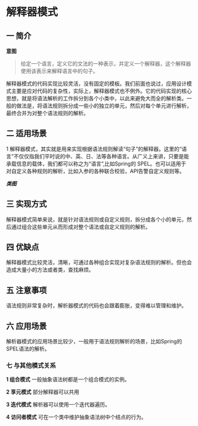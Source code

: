 # 解释器模式

## 一 简介

**意图**
>给定一个语言，定义它的文法的一种表示，并定义一个解释器，这个解释器使用该表示来解释语言中的句子。

解释器模式的代码实现比较灵活，没有固定的模板。我们前面也说过，应用设计模式主要是应对代码的复杂性，实际上，解释器模式也不例外。它的代码实现的核心
思想，就是将语法解析的工作拆分到各个小类中，以此来避免大而全的解析类。一般的做法是，将语法规则拆分成一些小的独立的单元，然后对每个单元进行解析，
最终合并为对整个语法规则的解析。

## 二 适用场景

1 解释器模式，其实就是用来实现根据语法规则解读“句子”的解释器。这里的“语言”不仅仅指我们平时说的中、英、日、法等各种语言。从广义上来讲，只要是能
承载信息的载体，我们都可以称之为“语言”,比如Spring的 SPEL。也可以适用于 对自定义各种规则的解析，比如入参的各种联合校验，API告警自定义规则等。


***类图***



## 三 实现方式

解释器模式简单来说，就是针对语法规则或自定义规则，拆分成各个小的单元，然后通过组合这些单元从而形成对整个语法或自定义规则的解析。


## 四 优缺点
 解释器模式比较灵活，清晰，可通过各种组合实现对复杂语法规则的解析。但也会造成大量小的方法或者类，查找麻烦。


## 五 注意事项

语法规则非常复杂时，解析器模式的代码也会跟着膨胀，变得难以管理和维护。

## 六 应用场景
解析器模式的应用场景比较少，一般用于语法规则解析的场景，比如Spring的 SPEL语法的解析。

### 七 与其他模式关系
**1 组合模式**
一般抽象语法树都是一个组合模式的实例。

**2 享元模式**
部分解释器可以共用

**3 迭代模式**
解析器可以使用一个迭代器遍历。

**4 访问者模式**
可在一个类中维护抽象语法树中个结点的行为。